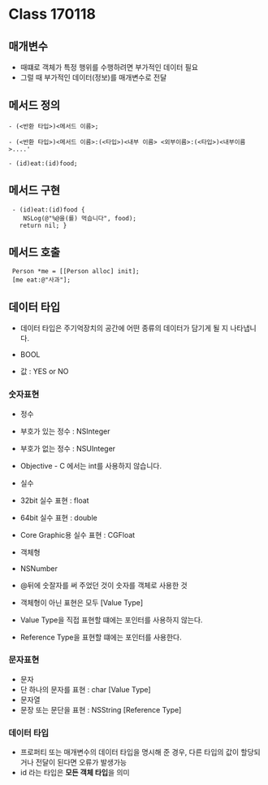 # Class 170118

## 매개변수

* 때떄로 객체가 특정 행위를 수행하려면 부가적인 데이터 필요
* 그럴 때 부가적인  데이터(정보)를 매개변수로 전달

## 메서드 정의

```
- (<반환 타입>)<메서드 이름>;

- (<반환 타입>)<메서드 이름>:(<타입>)<내부 이름> <외부이름>:(<타입>)<내부이름>....'

- (id)eat:(id)food;
```
## 메서드 구현
```
 - (id)eat:(id)food {
    NSLog(@"%@을(를) 먹습니다", food);
   return nil; }
```

## 메서드 호출
```
 Person *me = [[Person alloc] init];  
 [me eat:@"사과"];
```
 
## 데이터 타입

* 데이터 타입은 주기억장치의 공간에 어떤 종류의 데이터가 담기게 될 지 나타냅니다.

* BOOL
 * 값 : YES or NO

### 숫자표현
* 정수
 * 부호가 있는 정수 : NSInteger
 * 부호가 없는 정수 : NSUInteger
* Objective - C 에서는 int를 사용하지 않습니다.

* 실수
 * 32bit 실수 표현 : float
 * 64bit 실수 표현 : double
 * Core Graphic용 실수 표현 : CGFloat

* 객체형
 * NSNumber
 * @뒤에 숫잘자를 써 주었던 것이 숫자를 객체로 사용한 것

* 객체형이 아닌 표현은 모두 [Value Type]
* Value Type을 직접 표현할 떄에는 포인터를 사용하지 않는다.
* Reference Type을 표현할 떄에는 포인터를 사용한다.


### 문자표현
* 문자
 * 단 하나의 문자를 표현 : char [Value Type]
* 문자열
 * 문장 또는 문단을 표현 : NSString [Reference Type]

### 데이터 타입

* 프로퍼티 또는 매개변수의 데이터 타입을 명시해 준 경우, 다른 타입의 값이 할당되거나 전달이 된다면 오류가 발생가능
* id 라는 타입은 **모든 객체 타입**을 의미
 
 
 
 